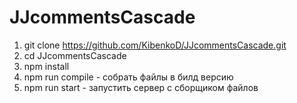 # JJcommentsCascade
1. git clone https://github.com/KibenkoD/JJcommentsCascade.git
2. cd JJcommentsCascade
3. npm install
4. npm run compile - собрать файлы в билд версию 
5. npm run start - запустить сервер c сборщиком файлов
